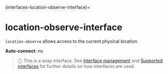 (interfaces-location-observe-interface)=
# location-observe-interface

`location-observe` allows access to the current physical location.

**Auto-connect**: no

> ⓘ  This is a snap interface. See [Interface management](/) and [Supported interfaces](/interfaces/index) for further details on how interfaces are used.

